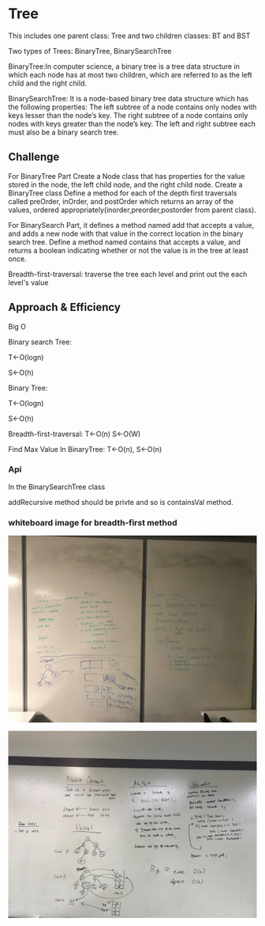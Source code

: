 # Tree

This includes one parent class: Tree and two children classes: BT and BST


Two types of Trees: BinaryTree, BinarySearchTree

BinaryTree:In computer science, a binary tree is a tree data structure in which each node has at most two children, which are referred to as the left child and the right child.

BinarySearchTree: It is a node-based binary tree data structure which has the following properties: The left subtree of a node contains only nodes with keys lesser than the node’s key. The right subtree of a node contains only nodes with keys greater than the node’s key. The left and right subtree each must also be a binary search tree.


## Challenge


For BinaryTree Part Create a Node class that has properties for the value stored in the node, the left child node, and the right child node. Create a BinaryTree class Define a method for each of the depth first traversals called preOrder, inOrder, and postOrder which returns an array of the values, ordered appropriately(inorder,preorder,postorder from parent class).

For BinarySearch Part, it defines a method named add that accepts a value, and adds a new node with that value in the correct location in the binary search tree. Define a method named contains that accepts a value, and returns a boolean indicating whether or not the value is in the tree at least once.


Breadth-first-traversal:   traverse the tree each level and print out the each level's value

## Approach & Efficiency

Big O

Binary search Tree:

T<-O(logn)

S<-O(h)

Binary Tree:

T<-O(logn)

S<-O(h)

Breadth-first-traversal: T<-O(n) S<-O(W)

Find Max Value In BinaryTree: T<-O(n), S<-O(n)

### Api

In the BinarySearchTree class

addRecursive method should be privte and so is containsVal method.


### whiteboard image for breadth-first method

![breadthfirst](../../../Assets/breadth.jpeg)


![maxvalue](../../../Assets/9713.jpeg)